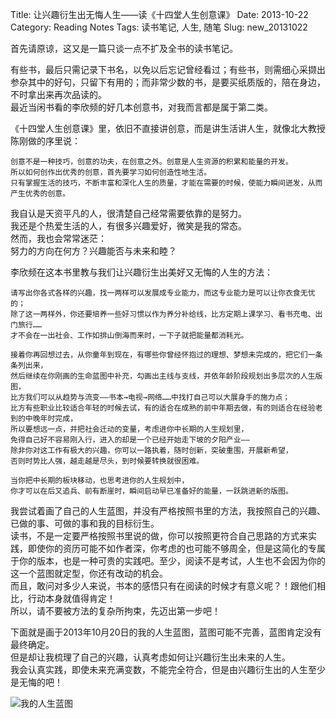 Title: 让兴趣衍生出无悔人生——读《十四堂人生创意课》
Date: 2013-10-22
Category: Reading Notes
Tags: 读书笔记, 人生, 随笔
Slug: new_20131022

首先请原谅，这又是一篇只谈一点不扩及全书的读书笔记。  

有些书，最后只需记录下书名，以免以后忘记曾经看过；有些书，则需细心采撷出参杂其中的好句，只留下有用的；而非常少数的书，是要买纸质版的，陪在身边，不时拿出来再次品读的。  
最近当闲书看的李欣频的好几本创意书，对我而言都是属于第二类。

《十四堂人生创意课》里，依旧不直接讲创意，而是讲生活讲人生，就像北大教授陈刚做的序里说：

	创意不是一种技巧，创意的功夫，在创意之外。创意是人生资源的积累和能量的开发。
	所以如何创作出优秀的创意，首先要学习如何创造性地生活。
	只有掌握生活的技巧，不断丰富和深化人生的质量，才能在需要的时候，使能力瞬间迸发，从而产生优秀的创意。

我自认是天资平凡的人，很清楚自己经常需要依靠的是努力。  
我还是个热爱生活的人，有很多兴趣爱好，微笑是我的常态。  
然而，我也会常常迷茫：  
努力的方向在何方？兴趣能否与未来和睦？  

李欣频在这本书里教与我们让兴趣衍生出美好又无悔的人生的方法：

	请写出你各式各样的兴趣，找一两样可以发展成专业能力，而这专业能力是可以让你衣食无忧的；
	除了这一两样外，你还要培养一些好习惯以作为养分补给线，比方定期上课学习、看书充电、出门旅行……
	才不会在一出社会、工作如排山倒海而来时，一下子就把能量都消耗光。

	接着你再回想过去，从你童年到现在，有哪些你曾经怀抱过的理想、梦想未完成的，把它们一条条列出来，
	然后继续在你刚画的生命蓝图中补充，勾画出主线与支线，并依年龄阶段规划出多层次的人生版图，
	比方我们可以从趋势与流变——书本→电视→网络……中找打自己可以大展身手的施力点；
	比方有些职业比较适合年轻的时候去试，有的适合在成熟的前中年期去做，有的则适合在经验老到的中晚年时完成，
	所以要想远一点，并把社会迁动的变量，考虑进你中长期的人生规划里，
	免得自己好不容易刚入行，进入的却是一个已经开始走下坡的夕阳产业——
	除非你对这工作有极大的兴趣，你可以一路执着，随时创新，突破重围，开展新希望，
	否则时势比人强，越走越是尽头，到时候要转换就很困难。

	当你把中长期的板块移动，也思考进你的人生规划中，
	你才可以在后又追兵、前有断崖时，瞬间启动早已准备好的能量，一跃跳进新的版图。

我尝试着画了自己的人生蓝图，并没有严格按照书里的方法，我按照自己的兴趣、已做的事、可做的事和我的目标衍生。  
读书，不是一定要严格按照书里说的做，你可以按照更符合自己思路的方式来实践，即使你的资历可能不如作者深，你考虑的也可能不够周全，但是这简化的专属于你的版本，也是一种可贵的实践吧。至少，阅读不是考试，人生也不会因为你的这一个蓝图就定型，你还有改动的机会。  
而且，敢问对多少人来说，书本的感悟只有在阅读的时候才有意义呢？！跟他们相比，行动本身就值得肯定！  
所以，请不要被方法的复杂所拘束，先迈出第一步吧！  

下面就是画于2013年10月20日的我的人生蓝图，蓝图可能不完善，蓝图肯定没有最终确定。  
但是却让我梳理了自己的兴趣，认真考虑如何让兴趣衍生出未来的人生。  
我会认真实践，即使未来充满变数，不能完全符合，但是由兴趣衍生出的人生至少是无悔的吧！  

![我的人生蓝图](https://lh4.googleusercontent.com/-zou0AT8WyjE/UmSa8iG8KRI/AAAAAAAAAGQ/LDFqGnFitNU/w1044-h427-no/%25E6%2588%2591%25E7%259A%2584%25E4%25BA%25BA%25E7%2594%259F%25E8%25B7%25B3%25E8%25B7%2583%25E5%259B%25BE.jpg)
